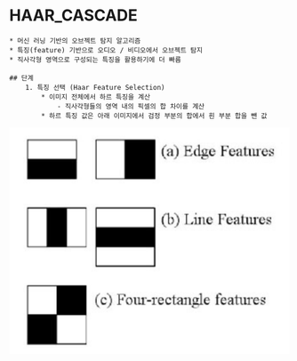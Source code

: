 # HAAR_CASCADE
    * 머신 러닝 기반의 오브젝트 탐지 알고리즘
    * 특징(feature) 기반으로 오디오 / 비디오에서 오브젝트 탐지
    * 직사각형 영역으로 구성되는 특징을 활용하기에 더 빠름

    ## 단계
        1. 특징 선택 (Haar Feature Selection)
            * 이미지 전체에서 하르 특징을 계산
                - 직사각형들의 영역 내의 픽셀의 합 차이를 계산
            * 하르 특징 값은 아래 이미지에서 검정 부분의 합에서 흰 부분 합을 뺀 값
            
![alt text](https://github.com/donghquinn/haar_face_detection/blob/master/haar_feature_rectangle.png?raw=true)